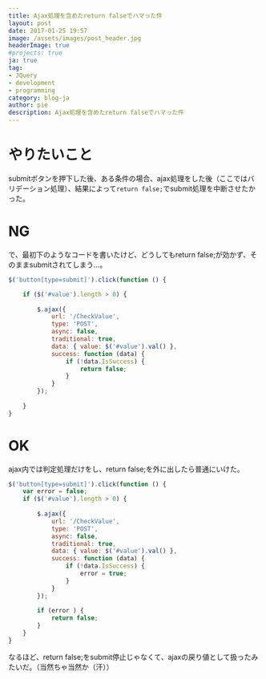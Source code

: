 ```yaml
---
title: Ajax処理を含めたreturn falseでハマった件
layout: post
date: 2017-01-25 19:57
image: /assets/images/post_header.jpg
headerImage: true
#projects: true
ja: true
tag:
- JQuery
- development
- programming
category: blog-ja
author: pie
description: Ajax処理を含めたreturn falseでハマった件
---
```


# やりたいこと
submitボタンを押下した後、ある条件の場合、ajax処理をした後（ここではバリデーション処理）、結果によって```return false;```でsubmit処理を中断させたかった。


# NG
で、最初下のようなコードを書いたけど、どうしてもreturn false;が効かず、そのままsubmitされてしまう…。
```javascript
$('button[type=submit]').click(function () {

	if ($('#value').length > 0) {
		
		$.ajax({
			url: '/CheckValue',
			type: 'POST',
			async: false,
			traditional: true,
			data: { value: $('#value').val() },
			success: function (data) {
				if (!data.IsSuccess) {
					return false;
				}
			}
		});
		   
	}
}

```


# OK
ajax内では判定処理だけをし、return false;を外に出したら普通にいけた。

```javascript
$('button[type=submit]').click(function () {
	var error = false;
	if ($('#value').length > 0) {
		
		$.ajax({
			url: '/CheckValue',
			type: 'POST',
			async: false,
			traditional: true,
			data: { value: $('#value').val() },
			success: function (data) {
				if (!data.IsSuccess) {
					error = true;
				}
			}
		});
		   
		if (error ) {
			return false;
		}
	}
}
```

なるほど、return false;をsubmit停止じゃなくて、ajaxの戻り値として扱ったみたいだ。（当然ちゃ当然か（汗））
